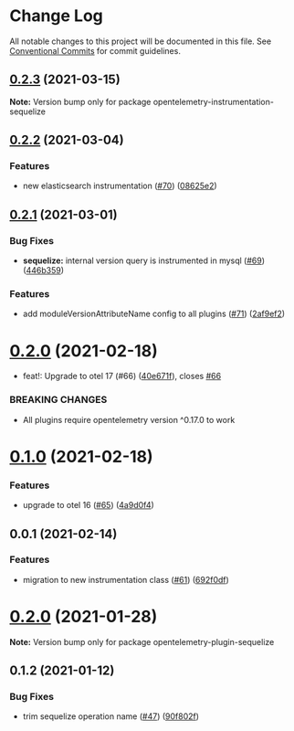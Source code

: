 # Change Log

All notable changes to this project will be documented in this file.
See [Conventional Commits](https://conventionalcommits.org) for commit guidelines.

## [0.2.3](https://github.com/aspecto-io/opentelemetry-ext-js/compare/opentelemetry-instrumentation-sequelize@0.2.2...opentelemetry-instrumentation-sequelize@0.2.3) (2021-03-15)

**Note:** Version bump only for package opentelemetry-instrumentation-sequelize





## [0.2.2](https://github.com/aspecto-io/opentelemetry-ext-js/compare/opentelemetry-instrumentation-sequelize@0.2.1...opentelemetry-instrumentation-sequelize@0.2.2) (2021-03-04)


### Features

* new elasticsearch instrumentation ([#70](https://github.com/aspecto-io/opentelemetry-ext-js/issues/70)) ([08625e2](https://github.com/aspecto-io/opentelemetry-ext-js/commit/08625e2ab795fc0a5a74205329f1b057ae7070b5))





## [0.2.1](https://github.com/aspecto-io/opentelemetry-ext-js/compare/opentelemetry-instrumentation-sequelize@0.2.0...opentelemetry-instrumentation-sequelize@0.2.1) (2021-03-01)


### Bug Fixes

* **sequelize:** internal version query is instrumented in mysql ([#69](https://github.com/aspecto-io/opentelemetry-ext-js/issues/69)) ([446b359](https://github.com/aspecto-io/opentelemetry-ext-js/commit/446b3590e5590c604b1dfc52016df035cec6986f))


### Features

* add moduleVersionAttributeName config to all plugins ([#71](https://github.com/aspecto-io/opentelemetry-ext-js/issues/71)) ([2af9ef2](https://github.com/aspecto-io/opentelemetry-ext-js/commit/2af9ef2457f849602b9303bc4a2287c2cc6d8936))





# [0.2.0](https://github.com/aspecto-io/opentelemetry-ext-js/compare/opentelemetry-instrumentation-sequelize@0.1.0...opentelemetry-instrumentation-sequelize@0.2.0) (2021-02-18)


* feat!: Upgrade to otel 17 (#66) ([40e671f](https://github.com/aspecto-io/opentelemetry-ext-js/commit/40e671fb2bb6fd9b33026b650ef9ae48c1e3f57a)), closes [#66](https://github.com/aspecto-io/opentelemetry-ext-js/issues/66)


### BREAKING CHANGES

* All plugins require opentelemetry version ^0.17.0 to work





# [0.1.0](https://github.com/aspecto-io/opentelemetry-ext-js/compare/opentelemetry-instrumentation-sequelize@0.0.1...opentelemetry-instrumentation-sequelize@0.1.0) (2021-02-18)


### Features

* upgrade to otel 16 ([#65](https://github.com/aspecto-io/opentelemetry-ext-js/issues/65)) ([4a9d0f4](https://github.com/aspecto-io/opentelemetry-ext-js/commit/4a9d0f404bb934a71b502952e58d50ad006f86d5))





## 0.0.1 (2021-02-14)


### Features

* migration to new instrumentation class ([#61](https://github.com/aspecto-io/opentelemetry-ext-js/issues/61)) ([692f0df](https://github.com/aspecto-io/opentelemetry-ext-js/commit/692f0df20b207d9667eb738f052dcced59d4e003))





# [0.2.0](https://github.com/aspecto-io/opentelemetry-ext-js/compare/opentelemetry-plugin-sequelize@0.1.2...opentelemetry-plugin-sequelize@0.2.0) (2021-01-28)

**Note:** Version bump only for package opentelemetry-plugin-sequelize





## 0.1.2 (2021-01-12)


### Bug Fixes

* trim sequelize operation name ([#47](https://github.com/aspecto-io/opentelemetry-ext-js/issues/47)) ([90f802f](https://github.com/aspecto-io/opentelemetry-ext-js/commit/90f802fd7e86a018b4b94c5ff7e7e042b9ed1805))
